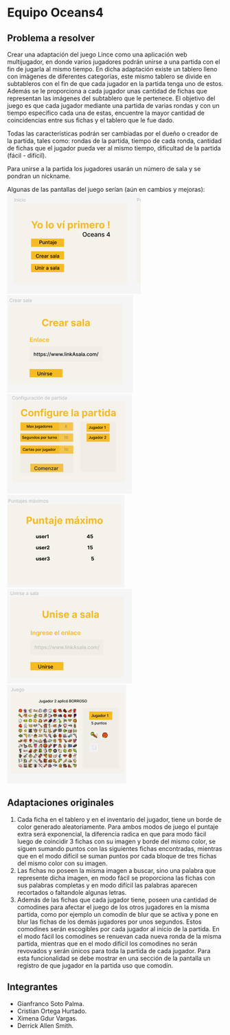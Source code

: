 # Equipo Oceans4

## Problema a resolver

Crear una adaptación del juego Lince como una aplicación web multijugador, en donde varios jugadores podrán unirse a una partida con el fin de jugarla al mismo tiempo. En dicha adaptación existe un tablero lleno con imágenes de diferentes categorías, este mismo tablero se divide en subtableros con el fin de que cada jugador en la partida tenga uno de estos. Además se le proporciona a cada jugador unas cantidad de fichas que representan las imágenes del subtablero que le pertenece. El objetivo del juego es que cada jugador mediante una partida de varias rondas y con un tiempo específico cada una de estas, encuentre la mayor cantidad de coincidencias entre sus fichas y el tablero que le fue dado.

Todas las características podrán ser cambiadas por el dueño o creador de la partida, tales como: rondas de la partida, tiempo de cada ronda, cantidad de fichas que el jugador pueda ver al mismo tiempo, dificultad de la partida (fácil - difícil).

Para unirse a la partida los jugadores usarán un número de sala y se pondran un nickname.

Algunas de las pantallas del juego serían (aún en cambios y mejoras):
![Inicio](./design/wireframe_inicio.png)
![Crear sala](./design/wireframe_crear_sala.png)
![Configurar partida](./design/wireframe_configuracion.png)
![Puntajes máximos](./design/wireframe_puntajes.png)
![Unirse a sala](./design/wireframe_unir_sala.png)
![Juego](./design/wireframe_juego.png)

## Adaptaciones originales

1. Cada ficha en el tablero y en el inventario del jugador, tiene un borde de color generado aleatoriamente. Para ambos modos de juego el puntaje extra será exponencial, la diferencia radica en que para modo fácil luego de coincidir 3 fichas con su imagen y borde del mismo color, se siguen sumando puntos con las siguientes fichas encontradas, mientras que en el modo difícil se suman puntos por cada bloque de tres fichas del mismo color con su imagen.
2. Las fichas no poseen la misma imagen a buscar, sino una palabra que represente dicha imagen, en modo fácil se proporciona las fichas con sus palabras completas y en modo difícil las palabras aparecen recortados o faltandole algunas letras.
3. Además de las fichas que cada jugador tiene, poseen una cantidad de comodines para afectar el juego de los otros jugadores en la misma partida, como por ejemplo un comodín de blur que se activa y pone en blur las fichas de los demás jugadores por unos segundos. Estos comodines serán escogibles por cada jugador al inicio de la partida. En el modo fácil los comodines se renuevan cada nueva ronda de la misma partida, mientras que en el modo difícil los comodines no serán revovados y serán únicos para toda la partida de cada jugador.
Para esta funcionalidad se debe mostrar en una sección de la pantalla un registro de que jugador en la partida uso que comodín.

## Integrantes

* Gianfranco Soto Palma.
* Cristian Ortega Hurtado.
* Ximena Gdur Vargas.
* Derrick Allen Smith.
